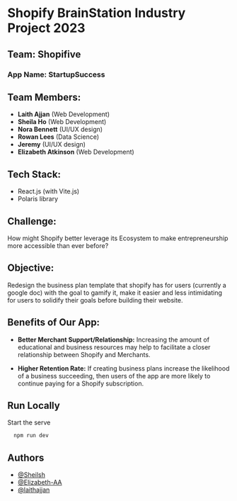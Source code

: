 # Shopify BrainStation Industry Project 2023

## Team: Shopifive

### App Name: StartupSuccess

## Team Members:

- **Laith Ajjan** (Web Development)
- **Sheila Ho** (Web Development)
- **Nora Bennett** (UI/UX design)
- **Rowan Lees** (Data Science)
- **Jeremy** (UI/UX design)
- **Elizabeth Atkinson** (Web Development)

## Tech Stack:

- React.js (with Vite.js)
- Polaris library

## Challenge:

How might Shopify better leverage its Ecosystem to make entrepreneurship more accessible than ever before?

## Objective:

Redesign the business plan template that shopify has for users (currently a google doc) with the goal to gamify it, make it easier and less intimidating for users to solidify their goals before building their website.

## Benefits of Our App:

- **Better Merchant Support/Relationship:** Increasing the amount of educational and business resources may help to facilitate a closer relationship between Shopify and Merchants.

- **Higher Retention Rate:** If creating business plans increase the likelihood of a business succeeding, then users of the app are more likely to continue paying for a Shopify subscription.

## Run Locally

Start the serve

```bash
  npm run dev
```

## Authors

- [@Sheilsh](https://github.com/Sheilsh)
- [@Elizabeth-AA](https://github.com/Elizabeth-AA)
- [@laithajjan](https://github.com/laithajjan)
